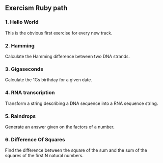 ## Exercism Ruby path

### 1. Hello World
This is the obvious first exercise for every new track.

### 2. Hamming
Calculate the Hamming difference between two DNA strands.

### 3. Gigaseconds
Calculate the 1Gs birthday for a given date.

### 4. RNA transcription
Transform a string describing a DNA sequence into a RNA sequence string.

### 5. Raindrops
Generate an answer given on the factors of a number.

### 6. Difference Of Squares
Find the difference between the square of the sum and the sum of the squares of the first N natural numbers.
